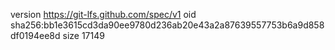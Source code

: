 version https://git-lfs.github.com/spec/v1
oid sha256:bb1e3615cd3da90ee9780d236ab20e43a2a87639557753b6a9d858df0194ee8d
size 17149
